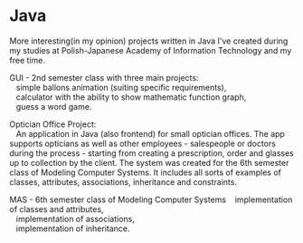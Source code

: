 # Java
More interesting(in my opinion) projects written in Java I've created during my studies at Polish-Japanese Academy of Information Technology and my free time.

GUI - 2nd semester class with three main projects: <br>
&nbsp;&nbsp; simple ballons animation (suiting specific requirements), <br>
&nbsp;&nbsp; calculator with the ability to show mathematic function graph, <br>
&nbsp;&nbsp; guess a word game.

Optician Office Project: <br>
&nbsp;&nbsp; An application in Java (also frontend) for small optician offices. The app supports opticians as well as other employees - salespeople or doctors during the process - starting from creating a prescription, order and glasses up to collection by the client. The system was created for the 6th semester class of Modeling Computer Systems. It includes all sorts of examples of classes, attributes, associations, inheritance and constraints.

MAS - 6th semester class of Modeling Computer Systems
&nbsp;&nbsp; implementation of classes and attributes, <br>
&nbsp;&nbsp; implementation of associations, <br>
&nbsp;&nbsp; implementation of inheritance.
